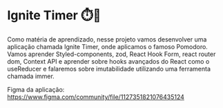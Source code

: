 # Ignite Timer ⏱️🚀


Como matéria de aprendizado, nesse projeto vamos desenvolver uma aplicação chamada Ignite Timer, onde aplicamos o famoso Pomodoro. Vamos aprender Styled-components, zod, React Hook Form, react router dom, Context API e aprender sobre hooks avançados do React como o useReducer e falaremos sobre imutabilidade utilizando uma ferramenta chamada immer.


Figma da aplicação: https://www.figma.com/community/file/1127351821076435124